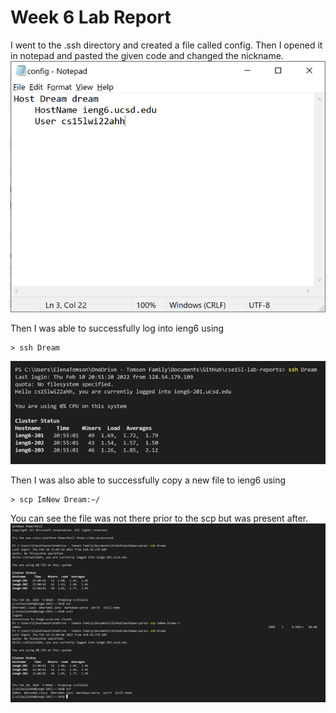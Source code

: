 # Week 6 Lab Report

I went to the .ssh directory and created a file called config.
Then I opened it in notepad and pasted the given code and changed the nickname.
![Config](Config.png)

Then I was able to successfully log into ieng6 using 
```
> ssh Dream
```
![Dream](Dream.png)

Then I was also able to successfully copy a new file to ieng6 using 
```
> scp ImNew Dream:~/
```

You can see the file was not there prior to the scp but was present after.
![Copy](ScpWithDream.png)